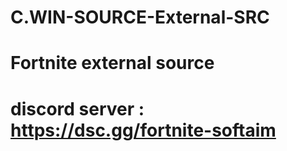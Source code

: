 # C.WIN-SOURCE-External-SRC
# Fortnite external source
# discord server : https://dsc.gg/fortnite-softaim
